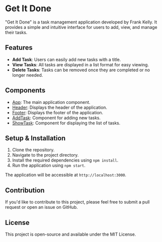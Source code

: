 # Get It Done

"Get It Done" is a task management application developed by Frank Kelly. It provides a simple and intuitive interface for users to add, view, and manage their tasks.

## Features

- **Add Task**: Users can easily add new tasks with a title.
- **View Tasks**: All tasks are displayed in a list format for easy viewing.
- **Delete Tasks**: Tasks can be removed once they are completed or no longer needed.

## Components

- [App](https://github.com/frankintech00/getitdone/blob/master/src/App.js): The main application component.
- [Header](https://github.com/frankintech00/getitdone/blob/master/src/components/Header.js): Displays the header of the application.
- [Footer](https://github.com/frankintech00/getitdone/blob/master/src/components/Footer.js): Displays the footer of the application.
- [AddTask](https://github.com/frankintech00/getitdone/blob/master/src/components/AddTask.js): Component for adding new tasks.
- [ShowTask](https://github.com/frankintech00/getitdone/blob/master/src/components/ShowTask.js): Component for displaying the list of tasks.

## Setup & Installation

1. Clone the repository.
2. Navigate to the project directory.
3. Install the required dependencies using `npm install`.
4. Run the application using `npm start`.

The application will be accessible at `http://localhost:3000`.

## Contribution

If you'd like to contribute to this project, please feel free to submit a pull request or open an issue on GitHub.

## License

This project is open-source and available under the MIT License.
